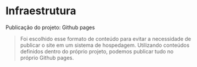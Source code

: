 # Infraestrutura

Publicação do projeto: Github pages

> Foi escolhido esse formato de conteúdo para evitar a necessidade de publicar o site em um sistema de hospedagem. 
> Utilizando conteúdos definidos dentro do próprio projeto, podemos publicar tudo no próprio Github pages.